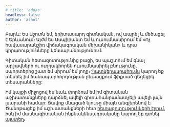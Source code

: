 ```yaml
---
# title: 'addas'
headless: false
author: 'ashot'
---
```



Բարև: Ես Աշոտն եմ, երիտասարդ գիտնական, ով ապրել և մեծացել է Երևանում։ Այժմ ես Ասպիրանտ եմ և ուսումնասիրում եմ «Ոչ հավասարակշիռ վիճակագրական մեխանիկան» և դրա կիրառությունները կենսաբանությունում:

Գիտական հետազոտությունից բացի, ես պաշտում եմ գնալ արշավների ու ուղղակիորեն ուսումնասիրել բնությունը, սպորտերից շատ եմ սիրում եմ լողը։ [Պատկերասրահումս](/gallery) կարող եք տեսնել իմ ճանապարհորդության ընթացքում ֆիքսած գեղեցիկ տեսարանները:

Իմ կայքի միջոցով ես նաև փորձում եմ իմ գիտական աշխատանքները դարձնել ավելի գիտահանրամատչելի ավելի լայն լսարանի 
համար: Ցավոք մնացած նյութը միայն անգլերենով է։ 
Ծանոթացեք իմ աշխատանքների հետ [հետազոտությունների էջում](/research), 
իսկ իմ մասնագիտական ինքնակենսագրականը կարող եք գտնել [այստեղ](/cv)։

